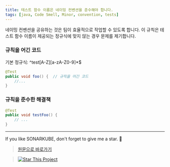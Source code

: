 ```yaml
---
title: 테스트 함수 이름은 네이밍 컨벤션을 준수해야 합니다.
tags: [java, Code Smell, Minor, convention, tests]
---
```


네이밍 컨벤션을 공유하는 것은 팀이 효율적으로 작업할 수 있도록 합니다. 이 규칙은 테스트 함수 이름이 제공되는 정규식에 맞지 않는 경우 문제를 제기합니다. 

### 규칙을 어긴 코드

기본 정규식: ^test[A-Z][a-zA-Z0-9]*$

```java
@Test
public void foo() {  // 규칙을 어긴 코드
    //...
}
```

### 규칙을 준수한 해결책

```java
@Test
public void testFoo() {
    // ...
}
```

---

If you like SONARKUBE, don't forget to give me a star. :star2:

> [원문으로 바로가기](https://rules.sonarsource.com/java/tag/tests/RSPEC-3578)

> [![Star This Project](https://img.shields.io/github/stars/kantabile/sonarkube.svg?label=Stars&style=social)](https://github.com/kantabile/sonarkube)
